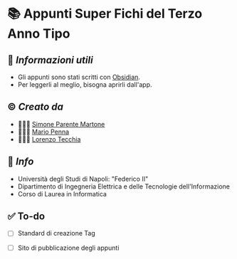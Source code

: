 # 📚 Appunti Super Fichi del Terzo Anno Tipo

## 📑 *Informazioni utili*

- Gli appunti sono stati scritti con [Obsidian](https://obsidian.md).
- Per leggerli al meglio, bisogna aprirli dall'app.
## ©️ *Creato da*

- 🧑🏻‍💻  [Simone Parente Martone](https://github.com/simoneparente)
- 🧑🏻‍💻  [Mario Penna](https://github.com/bickpenna/)
- 🧑🏻‍💻  [Lorenzo Tecchia](https://github.com/lorenzotecchia)

## 🏬 *Info*

- Università degli Studi di Napoli: "Federico II"
- Dipartimento di Ingegneria Elettrica e delle Tecnologie dell'Informazione
- Corso di Laurea in Informatica
## ✅ To-do
- [ ] Standard di creazione Tag
- [ ] Sito di pubblicazione degli appunti

